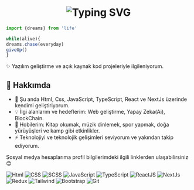 <div align="center">
  <h1>
    <img src="https://readme-typing-svg.herokuapp.com?font=Jetbrains+mono&size=50&duration=3000&color=33FF33&center=true&vCenter=true&width=800&lines=Merhaba!+Ben+Cengiz;+Bu+benim+Github+profilim;Hoşgeldiniz!" alt="Typing SVG"/>
  </h1>
</div> 

```javascript
import {dreams} from 'life'

while(alive){
dreams.chase(everyday)
giveUp()
}

```


✨ Yazılım geliştirme ve açık kaynak kod projeleriyle ilgileniyorum.

## 🚀 Hakkımda

- 🌱 Şu anda Html, Css, JavaScript, TypeScript, React ve NextJs üzerinde kendimi geliştiriyorum.
- 💡 İlgi alanlarım ve hedeflerim: Web geliştirme, Yapay Zeka(Ai), BlockChain.
- 🎉 Hobilerim: Kitap okumak, müzik dinlemek, spor yapmak, doğa yürüyüşleri ve kamp gibi etkinlikler.
- ⚡ Teknolojiyi ve teknolojik gelişimleri seviyorum ve yakından takip ediyorum.

Sosyal medya hesaplarıma profil bilgilerimdeki ilgili linklerden ulaşabilirsiniz😊

![Html](https://img.shields.io/badge/HTML-orange?style=flat&logo=html5)
![CSS](https://img.shields.io/badge/CSS3-blue?style=flat&logo=CSS3)
![SCSS](https://img.shields.io/badge/SCSS-pink?style=flat&logo=sass)
![JavaScript](https://img.shields.io/badge/JavaScript-yellow?style=flat&logo=JavaScript)
![TypeScript](https://shields.io/badge/TypeScript-3178C6?logo=TypeScript&logoColor=FFF&style=flat-square)
![ReactJS](https://img.shields.io/badge/ReactJS-blue?style=flat&logo=React)
![NextJs](https://img.shields.io/badge/NextJs-000000?style=flat&logo=next.js&logoColor=white)
![Redux](https://img.shields.io/badge/-Redux-purple?style=flat-square&logo=redux)
![Tailwind](https://img.shields.io/badge/Tailwind_CSS-grey?style=flat&logo=tailwind-css&logoColor=38B2AC)
![Bootstrap](https://img.shields.io/badge/Boostrap-purple?style=flat&logo=bootstrap)
![Git](https://img.shields.io/badge/Git-white?style=flat&logo=git)






